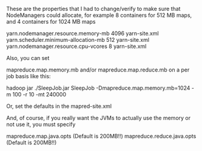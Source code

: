 These are the properties that I had to change/verify to make sure
that NodeManagers could allocate, for example 8 containers for
512 MB maps, and 4 containers for 1024 MB maps

<property>
        <name>yarn.nodemanager.resource.memory-mb</name>
        <value>4096</value>
        <source>yarn-site.xml</source>
</property>

<property>
        <name>yarn.scheduler.minimum-allocation-mb</name>
        <value>512</value>
        <source>yarn-site.xml</source>
</property>

<property>
        <name>yarn.nodemanager.resource.cpu-vcores</name>
        <value>8</value>
        <source>yarn-site.xml</source>
</property>

Also, you can set

mapreduce.map.memory.mb and/or
mapreduce.map.reduce.mb on a per job basis like this:

hadoop jar ./SleepJob.jar SleepJob -Dmapreduce.map.memory.mb=1024 -m 100 -r 10 -mt 240000

Or, set the defaults in the mapred-site.xml

And, of course, if you really want the JVMs to actually
use the memory or not use it, you must specify

mapreduce.map.java.opts (Default is 200MB!!)
mapreduce.reduce.java.opts (Default is 200MB!!)



